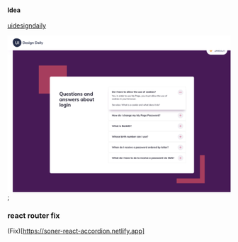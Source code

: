#### Idea

[uidesigndaily](https://uidesigndaily.com/posts/sketch-accordion-website-day-1175)

![](./idea.png);

### react router fix

(Fix)[https://soner-react-accordion.netlify.app]
